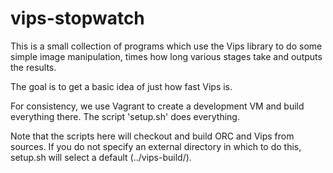 # vips-stopwatch #

This is a small collection of programs which use the Vips library to
do some simple image manipulation, times how long various stages take
and outputs the results.

The goal is to get a basic idea of just how fast Vips is.

For consistency, we use Vagrant to create a development VM and build
everything there.  The script 'setup.sh' does everything.

Note that the scripts here will checkout and build ORC and Vips from
sources.  If you do not specify an external directory in which to do
this, setup.sh will select a default (../vips-build/).


